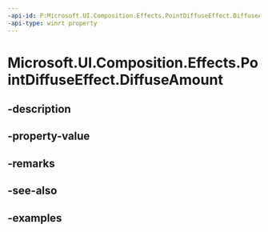 ```yaml
---
-api-id: P:Microsoft.UI.Composition.Effects.PointDiffuseEffect.DiffuseAmount
-api-type: winrt property
---
```


# Microsoft.UI.Composition.Effects.PointDiffuseEffect.DiffuseAmount

<!--
public float DiffuseAmount { get; set; }
-->


## -description

## -property-value

## -remarks

## -see-also

## -examples


